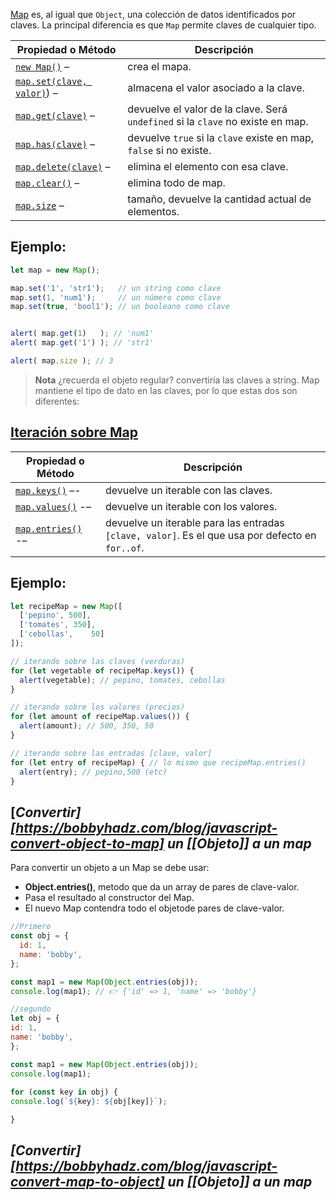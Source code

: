 [Map](https://developer.mozilla.org/en-US/docs/Web/JavaScript/Reference/Global_Objects/Map) es, al igual que ` Object `, una colección de datos identificados por claves. La principal diferencia es que ` Map ` permite claves de cualquier tipo.

|Propiedad o Método  | Descripción|
|---------|----------|
|   [`new Map()`](https://developer.mozilla.org/en-US/docs/Web/JavaScript/Reference/Global_Objects/Map/Map) –| crea el mapa.|
   |[`map.set(clave, valor)`](https://developer.mozilla.org/en-US/docs/Web/JavaScript/Reference/Global_Objects/Map/set)) –| almacena el valor asociado a la clave.|
   |[`map.get(clave)`](https://developer.mozilla.org/en-US/docs/Web/JavaScript/Reference/Global_Objects/Map/get) –| devuelve el valor de la clave. Será `undefined` si la `clave` no existe en map.|
   |[`map.has(clave)`](https://developer.mozilla.org/en-US/docs/Web/JavaScript/Reference/Global_Objects/Map/has) – |devuelve `true` si la `clave` existe en map, `false` si no existe.|
   |[`map.delete(clave)`](https://developer.mozilla.org/en-US/docs/Web/JavaScript/Reference/Global_Objects/Map/delete) –| elimina el elemento con esa clave.|
   |[`map.clear()`](https://developer.mozilla.org/en-US/docs/Web/JavaScript/Reference/Global_Objects/Map/clear) –| elimina todo de map.|
   |[`map.size`](https://developer.mozilla.org/en-US/docs/Web/JavaScript/Reference/Global_Objects/Map/size) – |tamaño, devuelve la cantidad actual de elementos.|

## Ejemplo:

```javascript
let map = new Map();

map.set('1', 'str1');   // un string como clave
map.set(1, 'num1');     // un número como clave
map.set(true, 'bool1'); // un booleano como clave


alert( map.get(1)   ); // 'num1'
alert( map.get('1') ); // 'str1'

alert( map.size ); // 3
```

>**Nota**
>¿recuerda el objeto regular? convertiría las claves a string.
 Map mantiene el tipo de dato en las claves, por lo que estas dos son diferentes:

## [Iteración sobre Map](https://es.javascript.info/map-set#iteracion-sobre-map)
 
|Propiedad o Método|Descripción|
|----|----|
   |[`map.keys()`](https://developer.mozilla.org/en-US/docs/Web/JavaScript/Reference/Global_Objects/Map/keys) –- |devuelve un iterable con las claves.|
   |[`map.values()`](https://developer.mozilla.org/en-US/docs/Web/JavaScript/Reference/Global_Objects/Map/values) -– |devuelve un iterable con los valores.|
  |[`map.entries()`](https://developer.mozilla.org/en-US/docs/Web/JavaScript/Reference/Global_Objects/Map/entries) -– |devuelve un iterable para las entradas `[clave, valor]`. Es el que usa por defecto en `for..of`.|

## Ejemplo:

```javascript
let recipeMap = new Map([
  ['pepino', 500],
  ['tomates', 350],
  ['cebollas',    50]
]);

// iterando sobre las claves (verduras)
for (let vegetable of recipeMap.keys()) {
  alert(vegetable); // pepino, tomates, cebollas
}

// iterando sobre los valores (precios)
for (let amount of recipeMap.values()) {
  alert(amount); // 500, 350, 50
}

// iterando sobre las entradas [clave, valor]
for (let entry of recipeMap) { // lo mismo que recipeMap.entries()
  alert(entry); // pepino,500 (etc)
}
```

## [*Convertir][https://bobbyhadz.com/blog/javascript-convert-object-to-map] un [[Objeto]] a un map*

Para convertir un objeto a un Map se debe usar:
- **Object.entries()**, metodo que da un array de  pares de clave-valor.
- Pasa el resultado al constructor del Map.
- El nuevo Map contendra todo el objetode pares de clave-valor.

```javascript
//Primero
const obj = {
  id: 1,
  name: 'bobby',
};

const map1 = new Map(Object.entries(obj));
console.log(map1); // 👉️ {'id' => 1, 'name' => 'bobby'}

//segundo
let obj = {
id: 1,
name: 'bobby',
};

const map1 = new Map(Object.entries(obj));
console.log(map1);
  
for (const key in obj) {
console.log(`${key}: ${obj[key]}`);

}
```

## *[Convertir][https://bobbyhadz.com/blog/javascript-convert-map-to-object] un [[Objeto]] a un map*
